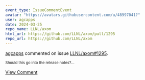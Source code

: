 ```yaml
---
event_type: IssueCommentEvent
avatar: "https://avatars.githubusercontent.com/u/48997041?"
user: agcapps
date: 2024-03-25
repo_name: LLNL/axom
html_url: https://github.com/LLNL/axom/pull/1295
repo_url: https://github.com/LLNL/axom
---
```


<a href='https://github.com/agcapps' target='_blank'>agcapps</a> commented on issue <a href='https://github.com/LLNL/axom/pull/1295' target='_blank'>LLNL/axom#1295</a>.

<small>Should this go into the release notes?...</small>

<a href='https://github.com/LLNL/axom/pull/1295' target='_blank'>View Comment</a>